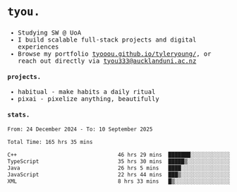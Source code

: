 ## <samp><h3>tyou.</h3></samp>
<samp>
   
   - Studying SW @ UoA
   - I build scalable full-stack projects and digital experiences
   - Browse my portfolio [tyooou.github.io/tyleryoung/](http://tyooou.github.io/tyleryoung/), or reach out directly via [tyou333@aucklanduni.ac.nz](mailto:tyou333@aucklanduni.ac.nz)

#### projects.
- habitual - make habits a daily ritual
- pixai - pixelize anything, beautifully

#### stats.
  <!--START_SECTION:waka-->

```txt
From: 24 December 2024 - To: 10 September 2025

Total Time: 165 hrs 35 mins

C++                                46 hrs 29 mins  ███████░░░░░░░░░░░░░░░░░░   27.91 %
TypeScript                         35 hrs 30 mins  █████▒░░░░░░░░░░░░░░░░░░░   21.32 %
Java                               26 hrs 5 mins   ████░░░░░░░░░░░░░░░░░░░░░   15.66 %
JavaScript                         22 hrs 44 mins  ███▒░░░░░░░░░░░░░░░░░░░░░   13.66 %
XML                                8 hrs 33 mins   █▒░░░░░░░░░░░░░░░░░░░░░░░   05.14 %
```

<!--END_SECTION:waka-->
</samp>
